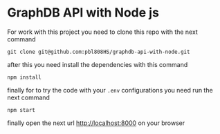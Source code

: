 # GraphDB API with Node js

For work with this project you need to clone this repo with the next command

`git clone git@github.com:pbl808HS/graphdb-api-with-node.git`

after this you need install the dependencies with this command

`npm install`

finally for to try the code with your `.env` configurations you need run the next command

`npm start`

finally open the next url [http://localhost:8000](http://localhost:8000) on your browser
